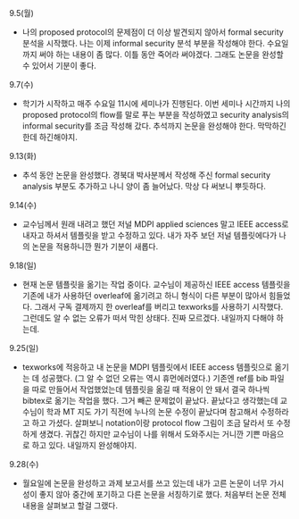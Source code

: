 9.5(월)
- 나의 proposed protocol의 문제점이 더 이상 발견되지 않아서 formal security 분석을 시작했다. 나는 이제 informal security 분석 부분을 작성해야 한다. 수요일까지 써야 하는 내용이 좀 많다. 이틀 동안 죽어라 써야겠다. 그래도 논문을 완성할 수 있어서 기분이 좋다.

9.7(수)
- 학기가 시작하고 매주 수요일 11시에 세미나가 진행된다. 이번 세미나 시간까지 나의 proposed protocol의 flow를 말로 푸는 부분을 작성하였고 security analysis의 informal security를 조금 작성해 갔다. 추석까지 논문을 완성해야 한다. 막막하긴 한데 하긴해야지.

9.13(화)
- 추석 동안 논문을 완성했다. 경북대 박사분께서 작성해 주신 formal security analysis 부분도 추가하고 나니 양이 좀 늘어났다. 막상 다 써보니 뿌듯하다.

9.14(수)
- 교수님께서 원래 내려고 했던 저널 MDPI applied sciences 말고 IEEE access로 내자고 하셔서 템플릿을 받고 수정하고 있다. 내가 자주 보던 저널 템플릿에다가 나의 논문을 적용하니깐 뭔가 기분이 새롭다.

9.18(일)
- 현재 논문 템플릿을 옮기는 작업 중이다. 교수님이 제공하신 IEEE access 템플릿을 기존에 내가 사용하던 overleaf에 옮기려고 하니 형식이 다른 부분이 많아서 힘들었다. 그래서 구독 결제까지 한 overleaf를 버리고 texworks를 사용하기 시작했다. 그런데도 알 수 없는 오류가 떠서 막힌 상태다. 진짜 모르겠다. 내일까지 다해야 하는데.

9.25(일)
- texworks에 적응하고 내 논문을 MDPI 템플릿에서 IEEE access 템플릿으로 옮기는 데 성공했다. (그 알 수 없던 오류는 역시 휴먼에러였다.) 기존엔 ref를 bib 파일을 따로 만들어서 작업했었는데 템플릿을 옮길 때 적용이 안 돼서 결국 하나씩 bibtex로 옮기는 작업을 했다. 그거 빼곤 문제없이 끝났다. 끝났다고 생각했는데 교수님이 학과 MT 지도 가기 직전에 누나의 논문 수정이 끝났다며 참고해서 수정하라고 하고 가셨다. 살펴보니 notation이랑 protocol flow 그림이 조금 달라서 또 수정하게 생겼다. 귀찮긴 하지만 교수님이 나를 위해서 도와주시는 거니깐 기쁜 마음으로 하고 있다. 내일까지 완성해야지.

9.28(수)
- 월요일에 논문을 완성하고 과제 보고서를 쓰고 있는데 내가 고른 논문이 너무 가시성이 좋지 않아 중간에 포기하고 다른 논문을 서칭하기로 했다. 처음부터 논문 전체 내용을 살펴보고 할걸 그랬다.